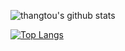 ![thangtou's github stats](https://github-readme-stats.vercel.app/api?username=thangyou&theme=midnight-purple&show_icons=true)


[![Top Langs](https://github-readme-stats.vercel.app/api/top-langs/?username=thangyou)](https://github.com/anuraghazra/github-readme-stats)
